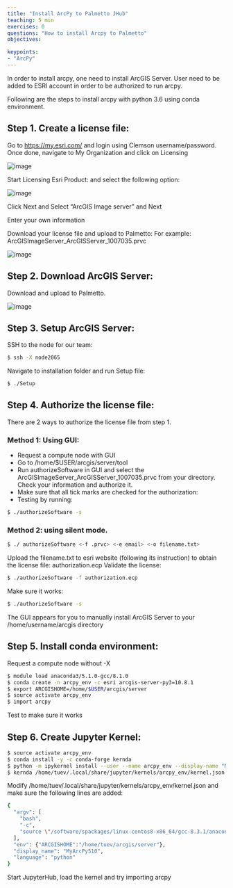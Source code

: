 ```yaml
---
title: "Install ArcPy to Palmetto JHub"
teaching: 5 min
exercises: 0
questions: "How to install Arcpy to Palmetto"
objectives:

keypoints:
- "ArcPy"
---
```



In order to install arcpy, one need to install ArcGIS Server. User need to be added to ESRI account in order to be authorized to run arcpy.

Following are the steps to install arcpy with python 3.6 using conda environment.

## Step 1. Create a license file:

Go to https://my.esri.com/ and login using Clemson username/password. Once done, navigate to My Organization and click on Licensing

![image](https://user-images.githubusercontent.com/43855029/123677715-74c55600-d813-11eb-8584-4e2f73a6578c.png)

Start Licensing Esri Product: and select the following option:

![image](https://user-images.githubusercontent.com/43855029/123677818-932b5180-d813-11eb-8e6d-1aaa95dd20a5.png)

Click Next and Select “ArcGIS Image server” and Next

Enter your own information

Download your license file and upload to Palmetto: For example: ArcGISImageServer_ArcGISServer_1007035.prvc

![image](https://user-images.githubusercontent.com/43855029/123677857-9cb4b980-d813-11eb-961f-857840128621.png)

## Step 2. Download ArcGIS Server:

Download and upload to Palmetto.

![image](https://user-images.githubusercontent.com/43855029/123677914-ab02d580-d813-11eb-81e9-bf6721093b51.png)

## Step 3. Setup ArcGIS Server:

SSH to the node for our team:

```bash
$ ssh -X node2065
```

Navigate to installation folder and run Setup file:

```bash
$ ./Setup
```

## Step 4. Authorize the license file:

There are 2 ways to authorize the license file from step 1.

### Method 1: Using GUI:

- Request a compute node with GUI
- Go to /home/$USER/arcgis/server/tool
- Run authorizeSoftware in GUI and select the ArcGISImageServer_ArcGISServer_1007035.prvc from your directory. Check your information and authorize it.
- Make sure that all tick marks are checked for the authorization:
- Testing by running:

```bash
$ ./authorizeSoftware -s
```

### Method 2: using silent mode.

```bash
$ ./ authorizeSoftware <-f .prvc> <-e email> <-o filename.txt>
```

Upload the filename.txt to esri website (following its instruction) to obtain the license file: authorization.ecp
Validate the license:

```bash
$ ./authorizeSoftware -f authorization.ecp
```

Make sure it works:

```bash
$ ./authorizeSoftware -s
```

The GUI appears for you to manually install ArcGIS Server to your /home/username/arcgis directory


## Step 5. Install conda environment:

Request a compute node without -X

```bash
$ module load anaconda3/5.1.0-gcc/8.1.0
$ conda create -n arcpy_env -c esri arcgis-server-py3=10.8.1
$ export ARCGISHOME=/home/$USER/arcgis/server
$ source activate arcpy_env
$ import arcpy
```

Test to make sure it works

## Step 6. Create Jupyter Kernel:

```bash
$ source activate arcpy_env
$ conda install -y -c conda-forge kernda
$ python -m ipykernel install --user --name arcpy_env --display-name "MyArcPy"
$ kernda /home/tuev/.local/share/jupyter/kernels/arcpy_env/kernel.json -o
```

Modify /home/tuev/.local/share/jupyter/kernels/arcpy_env/kernel.json and make sure the following lines are added:

```bash
{
  "argv": [
    "bash",
    "-c",
    "source \"/software/spackages/linux-centos8-x86_64/gcc-8.3.1/anaconda3-5.1.0-c3p5et4cpo7jaiahacqa3pqwhop7tiik/bin/activate\" \"/home/tuev/.conda/envs/arcpy1\" && exec /home/tuev/.conda/envs/arcpy1/bin/python -m ipykernel_launcher -f '{connection_file}' "
  ],
  "env": {"ARCGISHOME":"/home/tuev/arcgis/server"},
  "display_name": "MyArcPy510",
  "language": "python"
}
```

Start JupyterHub, load the kernel and try importing arcpy




